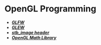 # OpenGL Programming

<h5>
  <ul>
    <li><a href="https://www.glfw.org/">GLFW</a></li>
    <li><a href="http://glew.sourceforge.net/">GLEW</a></li>
    <li><a href="https://raw.githubusercontent.com/nothings/stb/master/stb_image.h">stb_image header</a></li>
    <li><a href="https://github.com/g-truc/glm">OpenGL Math Library</a></li>
  </ul>
</h5>
